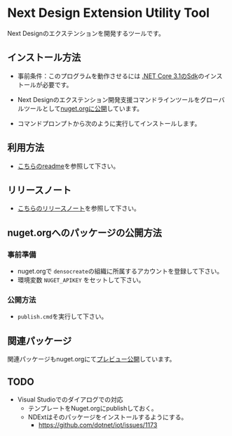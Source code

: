 # Next Design Extension Utility Tool
Next Designのエクステンションを開発するツールです。

## インストール方法
* 事前条件：このプログラムを動作させるには [.NET Core 3.1のSdk](https://dotnet.microsoft.com/download/dotnet/3.1)のインストールが必要です。

* Next Designのエクステンション開発支援コマンドラインツールをグローバルツールとして[nuget.orgに公開](https://www.nuget.org/packages/NDExt/)しています。
 * コマンドプロンプトから次のように実行してインストールします。
  

## 利用方法
* [こちらのreadme](reamdsrc/NDExt/docs/readme.md)を参照して下さい。

## リリースノート
* [こちらのリリースノート](releasenotes.md)を参照して下さい。


## nuget.orgへのパッケージの公開方法

### 事前準備
* nuget.orgで `densocreate`の組織に所属するアカウントを登録して下さい。
* 環境変数 `NUGET_APIKEY` をセットして下さい。

### 公開方法
* `publish.cmd`を実行して下さい。

## 関連パッケージ
関連パッケージもnuget.orgにて[プレビュー公開](https://www.nuget.org/profiles/densocreate)しています。

## TODO
* Visual Studioでのダイアログでの対応
  * テンプレートをNuget.orgにpublishしておく。
  * NDExtはそのパッケージをインストールするようにする。
    * https://github.com/dotnet/iot/issues/1173

